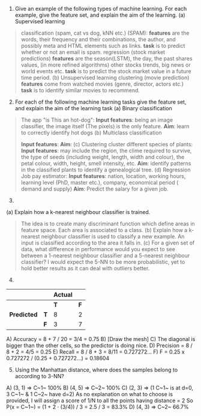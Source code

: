 1. Give an example of the following types of machine learning.
For each example, give the feature set, and explain the aim of the learning.
(a) Supervised learning
> classification (spam, cat vs dog, kNN etc.)
>   (SPAM): **features** are the words, their frequency and their combinations, the author, and possibly meta and HTML elements such as links. **task** is to predict whether or not an email is spam.
> regression (stock market predictions)
>   **features** are the season(LSTM), the day, the past shares values, (in more refined algorithms) other stocks trends, big news or world events etc. **task** is to predict the stock market value in a future time period.
(b) Unsupervised learning
> clustering (movie prediction)
>   **features** come from watched movies (genre, director, actors etc.) **task** is to identify similar movies to recommend.


2.  For each of the following machine learning tasks give the feature set, and explain the aim of the learning task
(a) Binary classification
> The app "is This an hot-dog":
>   **Input features**: being an image classifier, the image itself (The pixels) is the only feature.
>   **Aim**: learn to correctly identify hot dogs
(b) Multiclass classification
> 
>   **Input features**: 
>   **Aim**: 
(c) Clustering
> cluster different species of plants:
>   **Input features**: may include the region, the clime required to survive, the type of seeds (including weight, length, width and colour), the petal colour, width, height, smell intensity, etc.
>   **Aim**: identify patterns in the classified plants to identify a genealogical tree.
(d) Regression
> Job pay estimator:
>   **Input features**: nation, location, working hours, learning level (PhD, master etc.), company, economical period ( demand and supply)
>   **Aim**: Predict the salary for a given job.

3. 
(a) Explain how a k-nearest neighbour classifier is trained.
> The idea is to create many discriminant function which define areas in feature space. Each area is associated to a class. 
(b) Explain how a k-nearest neighbour classifier is used to classify a new example.
> An input is classified according to the area it falls in. 
(c) For a given set of data, what difference in performance would you expect to see between a 1-nearest neighbour classifier and a 5-nearest neighbour classifier?
> I would expect the 5-NN to be more probabilistic, yet to hold better results as it can deal with outliers better.

4. 
|           |   | Actual |   |
|-----------|---|--------|---|
|           |   | **T**      | **F** |
| **Predicted** | **T** | 8      | 2 |
|           | **F** | 3      | 7 |

A) Accuracy = 8 + 7 / 20 = 3/4 = 0.75
B) [Draw the mesh]
C) The diagonal is bigger than the other cells, so the predictor is doing nice.
D) Precision = 8 / 8 + 2 = 4/5 = 0.25
E) Recall = 8 / 8 + 3 = 8/11 = 0.727272...
F) F = 0.25 x 0.727272 / (0.25 + 0.727272...) = 0.18604 

5. Using the Manhattan distance, where does the samples belong to according to 3-NN?
   
A) (3, 1) => C~1~ 100%
B) (4, 5) => C~2~ 100%
C) (2, 3) => (1 C~1~ is at d=0, 3 C~1~ & 1 C~2~ have d=2)
As no explanation on what to choose is provided, I will assign a score of 1/N to all the points having distance = 2
So P(x = C~1~) = (1 + 2 $\cdot$ (3/4)) / 3 = 2.5 / 3 = 83.3% 
D) (4, 3) => C~2~ 66.7%